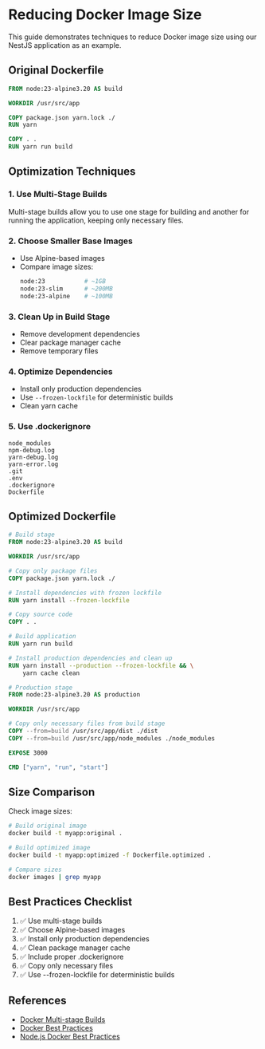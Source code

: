 # Reducing Docker Image Size

This guide demonstrates techniques to reduce Docker image size using our NestJS application as an example.

## Original Dockerfile

```dockerfile
FROM node:23-alpine3.20 AS build

WORKDIR /usr/src/app

COPY package.json yarn.lock ./
RUN yarn

COPY . .
RUN yarn run build
```

## Optimization Techniques

### 1. Use Multi-Stage Builds

Multi-stage builds allow you to use one stage for building and another for running the application, keeping only necessary files.

### 2. Choose Smaller Base Images

- Use Alpine-based images
- Compare image sizes:
  ```bash
  node:23           # ~1GB
  node:23-slim      # ~200MB
  node:23-alpine    # ~100MB
  ```

### 3. Clean Up in Build Stage

- Remove development dependencies
- Clear package manager cache
- Remove temporary files

### 4. Optimize Dependencies

- Install only production dependencies
- Use `--frozen-lockfile` for deterministic builds
- Clean yarn cache

### 5. Use .dockerignore

```plaintext
node_modules
npm-debug.log
yarn-debug.log
yarn-error.log
.git
.env
.dockerignore
Dockerfile
```

## Optimized Dockerfile

```dockerfile
# Build stage
FROM node:23-alpine3.20 AS build

WORKDIR /usr/src/app

# Copy only package files
COPY package.json yarn.lock ./

# Install dependencies with frozen lockfile
RUN yarn install --frozen-lockfile

# Copy source code
COPY . .

# Build application
RUN yarn run build

# Install production dependencies and clean up
RUN yarn install --production --frozen-lockfile && \
    yarn cache clean

# Production stage
FROM node:23-alpine3.20 AS production

WORKDIR /usr/src/app

# Copy only necessary files from build stage
COPY --from=build /usr/src/app/dist ./dist
COPY --from=build /usr/src/app/node_modules ./node_modules

EXPOSE 3000

CMD ["yarn", "run", "start"]
```

## Size Comparison

Check image sizes:

```bash
# Build original image
docker build -t myapp:original .

# Build optimized image
docker build -t myapp:optimized -f Dockerfile.optimized .

# Compare sizes
docker images | grep myapp
```

## Best Practices Checklist

1. ✅ Use multi-stage builds
2. ✅ Choose Alpine-based images
3. ✅ Install only production dependencies
4. ✅ Clean package manager cache
5. ✅ Include proper .dockerignore
6. ✅ Copy only necessary files
7. ✅ Use --frozen-lockfile for deterministic builds

## References

- [Docker Multi-stage Builds](https://docs.docker.com/build/building/multi-stage/)
- [Docker Best Practices](https://docs.docker.com/develop/develop-images/dockerfile_best-practices/)
- [Node.js Docker Best Practices](https://github.com/nodejs/docker-node/blob/main/docs/BestPractices.md)
